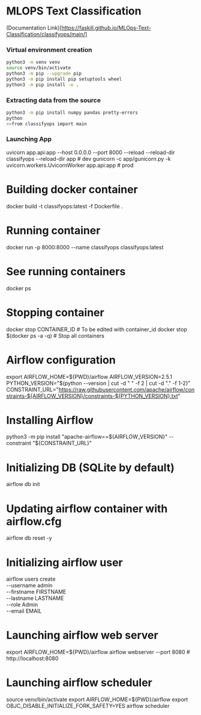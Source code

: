 # MLOPS Text Classification

(Documentation Link)[https://faskill.github.io/MLOps-Text-Classification/classifyops/main/]

### Virtual environment creation

```bash
python3 -m venv venv
source venv/bin/activate
python3 -m pip --upgrade pip
python3 -m pip install pip setuptools wheel
python3 -m pip install -e .
```

### Extracting data from the source

```bash
python3 -m pip install numpy pandas pretty-errors
python
>>from classifyops import main
```


### Launching App

uvicorn app.api:app --host 0.0.0.0 --port 8000 --reload --reload-dir classifyops --reload-dir app  # dev
gunicorn -c app/gunicorn.py -k uvicorn.workers.UvicornWorker app.api:app  # prod

# Building docker container
docker build -t classifyops:latest -f Dockerfile .

# Running container
docker run -p 8000:8000 --name classifyops classifyops:latest

# See running containers
docker ps

# Stopping container
docker stop CONTAINER_ID # To be edited with container_id
docker stop $(docker ps -a -q) # Stop all containers

# Airflow configuration
export AIRFLOW_HOME=${PWD}/airflow
AIRFLOW_VERSION=2.5.1
PYTHON_VERSION="$(python --version | cut -d " " -f 2 | cut -d "." -f 1-2)"
CONSTRAINT_URL="https://raw.githubusercontent.com/apache/airflow/constraints-${AIRFLOW_VERSION}/constraints-${PYTHON_VERSION}.txt"

# Installing Airflow
python3 -m pip install "apache-airflow==${AIRFLOW_VERSION}" --constraint "${CONSTRAINT_URL}"

# Initializing DB (SQLite by default)
airflow db init

# Updating airflow container with airflow.cfg
airflow db reset -y

# Initializing airflow user
airflow users create \
    --username admin \
    --firstname FIRSTNAME \
    --lastname LASTNAME \
    --role Admin \
    --email EMAIL

# Launching airflow web server
export AIRFLOW_HOME=${PWD}/airflow
airflow webserver --port 8080  # http://localhost:8080

# Launching airflow scheduler
source venv/bin/activate
export AIRFLOW_HOME=${PWD}/airflow
export OBJC_DISABLE_INITIALIZE_FORK_SAFETY=YES
airflow scheduler
